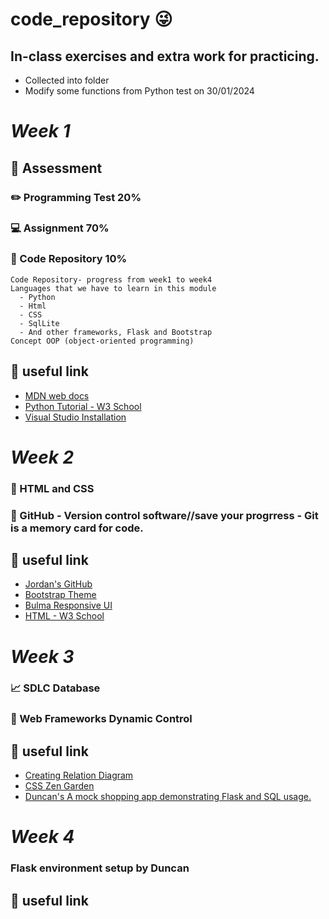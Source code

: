 # code_repository :stuck_out_tongue_winking_eye:
##  In-class exercises and extra work for practicing.
- Collected into folder
- Modify some functions from Python test on 30/01/2024

# ***Week 1***
  ## :running: Assessment
  ### :pencil2: Programming Test 20%
  ### :computer: Assignment 70%
  ### :open_file_folder: Code Repository 10%
    Code Repository- progress from week1 to week4
    Languages that we have to learn in this module
      - Python
      - Html
      - CSS
      - SqlLite
      - And other frameworks, Flask and Bootstrap
    Concept OOP (object-oriented programming)
  ## :round_pushpin: useful link
  - [MDN web docs](https://developer.mozilla.org/en-US/docs/Web/API/Document)
  - [Python Tutorial - W3 School](https://www.w3schools.com/python/default.asp)
  - [Visual Studio Installation](https://code.visualstudio.com/)
  
# ***Week 2***
  ### :blue_book: HTML and CSS
  ### :gem: GitHub - Version control software//save your progrress - Git is a memory card for code.

  ## :round_pushpin: useful link
  - [Jordan's GitHub](https://www.example.com](https://github.com/Jordan-Bruno/DDP2324-GitHubExercise)https://github.com/Jordan-Bruno/DDP2324-GitHubExercise)
  - [Bootstrap Theme](https://themes.getbootstrap.com/)
  - [Bulma Responsive UI](https://bulma.io/alternative-to-bootstrap/)
  - [HTML - W3 School](https://www.w3schools.com/html/html5_semantic_elements.asp)

# ***Week 3***
  ### :chart_with_upwards_trend: SDLC Database
  ### :bookmark: Web Frameworks Dynamic Control

  ## :round_pushpin: useful link
  - [Creating Relation Diagram](https://app.diagrams.net)
  - [CSS Zen Garden](https://csszengarden.com/pages/alldesigns/)
  - [Duncan's A mock shopping app demonstrating Flask and SQL usage.](https://github.com/DuncanJF/BuyBestBrands/tree/main)

# ***Week 4***
  ### Flask environment setup by Duncan
  
  ## :round_pushpin: useful link
  
